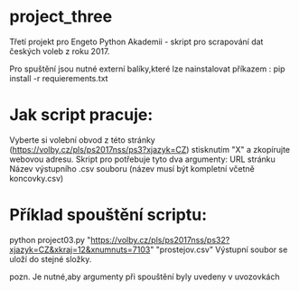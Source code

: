 
# project_three
Třetí projekt pro Engeto Python Akademii - skript pro scrapování dat českých voleb z roku 2017.

Pro spuštění jsou nutné externí balíky,které lze nainstalovat příkazem : pip install -r requierements.txt

# Jak script pracuje:
Vyberte si volební obvod z této stránky (https://volby.cz/pls/ps2017nss/ps3?xjazyk=CZ) stisknutím "X"  a zkopírujte webovou adresu.
Skript pro potřebuje tyto dva argumenty:
  URL stránku
  Název výstupního .csv souboru (název musí být kompletní včetně koncovky.csv)

# Příklad spouštění scriptu:

python project03.py "https://volby.cz/pls/ps2017nss/ps32?xjazyk=CZ&xkraj=12&xnumnuts=7103" "prostejov.csv"
Výstupní soubor se uloží do stejné složky.

pozn. Je nutné,aby argumenty při spouštění byly uvedeny v uvozovkách

